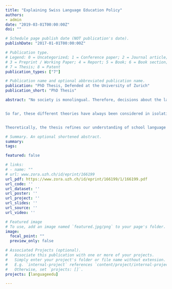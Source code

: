 ```yaml
---
title: "Explaining Swiss Language Education Policy"
authors:
- admin
date: "2019-03-01T00:00:00Z"
doi: ""

# Schedule page publish date (NOT publication's date).
publishDate: "2017-01-01T00:00:00Z"

# Publication type.
# Legend: 0 = Uncategorized; 1 = Conference paper; 2 = Journal article;
# 3 = Preprint / Working Paper; 4 = Report; 5 = Book; 6 = Book section;
# 7 = Thesis; 8 = Patent
publication_types: ["7"]

# Publication name and optional abbreviated publication name.
publication: "PhD Thesis, Defended at the University of Zurich"
publication_short: "PhD Thesis"

abstract: "No society is monolingual. Therefore, decisions about the languages that are included in or excluded from school curricula have a major and differential impact on individuals and carry major normative societal implications. The school language policies of the nineteenth and twentieth centuries are typically reduced to nationalism. Language curricula are said to be state's means of creating the monolingual nationals required to prove its legitimacy. However, other explanations have also been advanced. They may rely on actors' interests, on actors' ideas, or on the influence of social, economic, or power structures on the political process.


So far, these different theories have always been considered in isolation, and studies seldom discuss whether the theory they advance retains its explanatory power when alternative explanations are also considered. This project aims to fill this gap. It involves comparing the different theories developed to explain school language policies and testing the causal mechanisms that they propose on an ideal pathway case: officially multilingual and federalist Switzerland. The study therefore asks: What are the underlying reasons for why languages were included in or excluded from the curricula of Swiss state-led schools from the 1830s to the 1980s?


Theoretically, the thesis refines our understanding of school language policies’ underlying causes and mechanisms, and of the relationship among state-building, nation-building, and education policy more generally. Methodologically, by drawing on recent advance historically informed qualitative case studies and, namely, process tracing, the project develops an original tool for a more theoretically informed and multidisciplinary approach to education policy. Empirically, the project takes advantage of the analytical leverage offered by the case of Switzerland and thereby develops the first systematic historical reconstruction of the modern Swiss state’s school language policies."

# Summary. An optional shortened abstract.
summary: 
tags:

featured: false

# links:
# - name: ""
# url: www.zora.uzh.ch/id/eprint/166199
url_pdf: https://www.zora.uzh.ch/id/eprint/166199/1/166199.pdf
url_code: ''
url_dataset: ''
url_poster: ''
url_project: ''
url_slides: ''
url_source: ''
url_video: ''

# Featured image
# To use, add an image named `featured.jpg/png` to your page's folder. 
image:
  focal_point: ""
  preview_only: false

# Associated Projects (optional).
#   Associate this publication with one or more of your projects.
#   Simply enter your project's folder or file name without extension.
#   E.g. `internal-project` references `content/project/internal-project/index.md`.
#   Otherwise, set `projects: []`.
projects: [languageedu]

---
```




